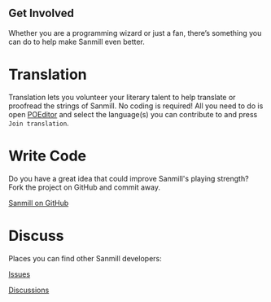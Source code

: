 Get Involved
--------------

Whether you are a programming wizard or just a fan, there’s something you can do to help make Sanmill even better.

# Translation

Translation lets you volunteer your literary talent to help translate or proofread the strings of Sanmill. No coding is required! All you need to do is open [POEditor](https://poeditor.com/join/project?hash=DStQiKAsPb) and select the language(s) you can contribute to and press `Join translation`.

# Write Code

Do you have a great idea that could improve Sanmill's playing strength? Fork the project on GitHub and commit away.

[Sanmill on GitHub](https://github.com/calcitem/Sanmill)

# Discuss

Places you can find other Sanmill developers:

[Issues](https://github.com/calcitem/Sanmill/issues)

[Discussions](https://github.com/calcitem/Sanmill/discussions)